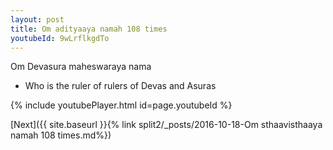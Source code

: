 ```yaml
---
layout: post
title: Om adityaaya namah 108 times
youtubeId: 9wLrflkgdTo
---
```

 
 
Om Devasura maheswaraya nama 
 
 -  Who is the ruler of rulers of Devas and Asuras 
 
  
 
  
 
 
 
 
 
 


{% include youtubePlayer.html id=page.youtubeId %}
 
[Next]({{ site.baseurl }}{% link  split2/_posts/2016-10-18-Om sthaavisthaaya namah 108 times.md%})
 
